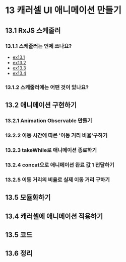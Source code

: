 # 13 캐러셀 UI 애니메이션 만들기

## 13.1 RxJS 스케줄러

### 13.1.1 스케줄러는 언제 쓰나요?
- [ex13.1][link1]
- [ex13.2][link2]
- [ex13.3][link3]
- [ex13.4][link4]

### 13.1.2 스케줄러에는 어떤 것이 있나요?

## 13.2 애니메이션 구현하기

### 13.2.1 Animation Observable 만들기

### 13.2.2 이동 시간에 따른 '이동 거리 비율'구하기

### 13.2.3 takeWhile로 애니메이션 종료하기

### 13.2.4 concat으로 애니메이션 완료 값 1 전달하기

### 13.2.5 이동 거리의 비율로 실제 이동 거리 구하기

## 13.5 모듈화하기

## 13.4 캐러셀에 애니메이션 적용하기

## 13.5 코드

## 13.6 정리

[link1]: ../src/ch13/ex13.1.js
[link2]: ../src/ch13/ex13.2.js
[link3]: ../src/ch13/ex13.3.js
[link4]: ../src/ch13/ex13.4.js
